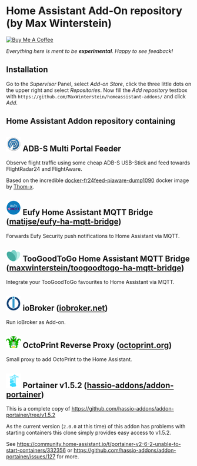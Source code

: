 # Home Assistant Add-On repository (by Max Winterstein)

<a href="https://www.buymeacoffee.com/MaxWinterstein" target="_blank"><img src="https://cdn.buymeacoffee.com/buttons/v2/default-yellow.png" alt="Buy Me A Coffee" height="41" width="174"></a>

_Everything here is ment to be **experimental**. Happy to see feedback!_

## Installation

Go to the _Supervisor_ Panel, select _Add-on Store_, click the three little dots on the upper right and select _Repositories_. Now fill the _Add repository_ testbox with `https://github.com/MaxWinterstein/homeassistant-addons/` and click _Add_.

## Home Assistant Addon repository containing

## <img src="adsb-multi-portal-feeder/icon.png" width="40px"> ADB-S Multi Portal Feeder

Observe flight traffic using some cheap ADB-S USB-Stick and feed towards FlightRadar24 and FlightAware.

Based on the incredible [docker-fr24feed-piaware-dump1090](https://github.com/Thom-x/docker-fr24feed-piaware-dump1090) docker image by [Thom-x](https://github.com/Thom-x).

## <img src="eufy-ha-mqtt-bridge/icon.png" width="40px"> Eufy Home Assistant MQTT Bridge ([matijse/eufy-ha-mqtt-bridge](https://github.com/matijse/eufy-ha-mqtt-bridge))

Forwards Eufy Security push notifications to Home Assistant via MQTT.

## <img src="toogoodtogo-ha-mqtt-bridge/icon.png" width="40px"> TooGoodToGo Home Assistant MQTT Bridge ([maxwinterstein/toogoodtogo-ha-mqtt-bridge](https://github.com/maxwinterstein/toogoodtogo-ha-mqtt-bridge))

Integrate your TooGoodToGo favourites to Home Assistant via MQTT.

## <img src="ioBroker/icon.png" width="40px"> ioBroker ([iobroker.net](http://iobroker.net))

Run ioBroker as Add-on.

## <img src="octoprint-proxy/icon.png" width="40px"> OctoPrint Reverse Proxy ([octoprint.org](http://octoprint.org))

Small proxy to add OctoPrint to the Home Assistant.

## <img src="portainer/icon.png" width="40px"> Portainer v1.5.2 ([hassio-addons/addon-portainer](https://github.com/hassio-addons/addon-portainer))

This is a complete copy of https://github.com/hassio-addons/addon-portainer/tree/v1.5.2

As the current version (`2.0.0` at this time) of this addon has problems with starting containers this clone simply provides easy access to v1.5.2.

See https://community.home-assistant.io/t/portainer-v2-6-2-unable-to-start-containers/332356 or https://github.com/hassio-addons/addon-portainer/issues/127 for more.
